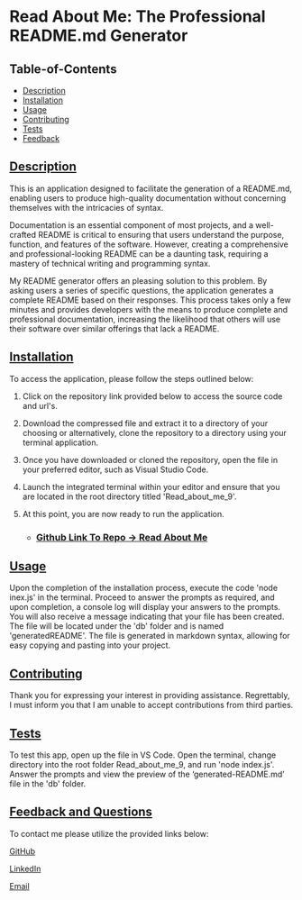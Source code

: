 # Read About Me: The Professional README.md Generator

  ## Table-of-Contents

  * [Description](#description)
  * [Installation](#installation)
  * [Usage](#usage)
  * [Contributing](#contributing)
  * [Tests](#tests)
  * [Feedback](#feedback)

  ## [Description](#table-of-contents)

This is an application designed to facilitate the generation of a README.md, enabling users to produce high-quality documentation without concerning themselves with the intricacies of syntax.

Documentation is an essential component of most projects, and a well-crafted README is critical to ensuring that users understand the purpose, function, and features of the software. However, creating a comprehensive and professional-looking README can be a daunting task, requiring a mastery of technical writing and programming syntax.

My README generator offers an pleasing solution to this problem. By asking users a series of specific questions, the application generates a complete README based on their responses. This process takes only a few minutes and provides developers with the means to produce complete and professional documentation, increasing the likelihood that others will use their software over similar offerings that lack a README.

  ## [Installation](#table-of-contents)

To access the application, please follow the steps outlined below:

1. Click on the repository link provided below to access the source code and url's.

2.  Download the compressed file and extract it to a directory of your choosing or alternatively, clone the repository to a directory using your terminal application.

3. Once you have downloaded or cloned the repository, open the file in your preferred editor, such as Visual Studio Code.

4. Launch the integrated terminal within your editor and ensure that you are located in the root directory titled 'Read_about_me_9'.

5. At this point, you are now ready to run the application.

    - ### [Github Link To Repo -> Read About Me](https://github.com/skye143/Read_about_me_9)

## [Usage](#table-of-contents)

Upon the completion of the installation process, execute the code 'node inex.js' in the terminal. Proceed to answer the prompts as required, and upon completion, a console log will display your answers to the prompts. You will also receive a message indicating that your file has been created. The file will be located under the 'db' folder and is named 'generatedREADME'. The file is generated in markdown syntax, allowing for easy copying and pasting into your project.


  ## [Contributing](#table-of-contents)
Thank you for expressing your interest in providing assistance. Regrettably, I must inform you that I am unable to accept contributions from third parties.

  ## [Tests](#table-of-contents)

  To test this app, open up the file in VS Code. Open the terminal, change directory into the root folder Read_about_me_9, and run 'node index.js'. Answer the prompts and view the preview of the ‘generated-README.md’ file in the 'db' folder.

  ## [Feedback and Questions](#table-of-contents)

  To contact me please utilize the provided links below:

  [GitHub](https://github.com/skye143)
  
  [LinkedIn](https://www.linkedin.com/in/skye-h-988a7a221)

  [Email](mailto:skyeheredia@gmail.com)
